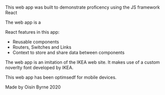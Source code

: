 
This web app was built to demonstrate proficency using the JS framework React

The web app is a

React features in this app:

- Reusable components
- Routers, Switches and Links
- Context to store and share data between components

The web app is an imitation of the IKEA web site. It makes use of a custom noverlty font developed by IKEA.

This web app has been optimsedf for mobile devices.

Made by Oisín Byrne 2020